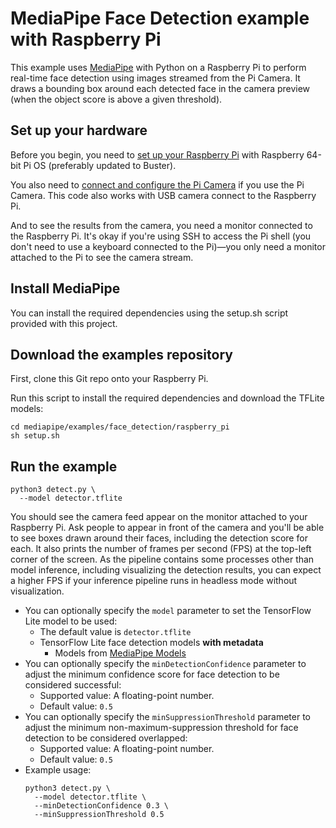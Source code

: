 # MediaPipe Face Detection example with Raspberry Pi

This example uses [MediaPipe](https://github.com/google/mediapipe) with Python on
a Raspberry Pi to perform real-time face detection using images streamed from
the Pi Camera. It draws a bounding box around each detected face in the camera
preview (when the object score is above a given threshold).

## Set up your hardware

Before you begin, you need to
[set up your Raspberry Pi](https://projects.raspberrypi.org/en/projects/raspberry-pi-setting-up)
with Raspberry 64-bit Pi OS (preferably updated to Buster).

You also need to [connect and configure the Pi Camera](
https://www.raspberrypi.org/documentation/configuration/camera.md) if you use
the Pi Camera. This code also works with USB camera connect to the Raspberry Pi.

And to see the results from the camera, you need a monitor connected
to the Raspberry Pi. It's okay if you're using SSH to access the Pi shell
(you don't need to use a keyboard connected to the Pi)—you only need a monitor
attached to the Pi to see the camera stream.

## Install MediaPipe

You can install the required dependencies using the setup.sh script provided with this project.

## Download the examples repository

First, clone this Git repo onto your Raspberry Pi.

Run this script to install the required dependencies and download the TFLite models:

```
cd mediapipe/examples/face_detection/raspberry_pi
sh setup.sh
```

## Run the example

```
python3 detect.py \
  --model detector.tflite
```

You should see the camera feed appear on the monitor attached to your Raspberry
Pi. Ask people to appear in front of the camera and you'll be able to see boxes 
drawn around their faces, including the detection score for each. It also prints 
the number of frames per second (FPS) at the top-left corner of the screen. 
As the pipeline contains some processes other than model inference, including 
visualizing the detection results, you can expect a higher FPS if your inference
pipeline runs in headless mode without visualization.

*   You can optionally specify the `model` parameter to set the TensorFlow Lite
    model to be used:
    *   The default value is `detector.tflite`
    *   TensorFlow Lite face detection models **with metadata**  
        * Models from [MediaPipe Models](https://developers.google.com/mediapipe/solutions/vision/face_detector/index#models)
*   You can optionally specify the `minDetectionConfidence` parameter to adjust the
    minimum confidence score for face detection to be considered successful:
    *   Supported value: A floating-point number.
    *   Default value: `0.5`
*   You can optionally specify the `minSuppressionThreshold` parameter to adjust the
    minimum non-maximum-suppression threshold for face detection to be considered overlapped:
    *   Supported value: A floating-point number.
    *   Default value: `0.5`
*   Example usage:
    ```
    python3 detect.py \
      --model detector.tflite \
      --minDetectionConfidence 0.3 \
      --minSuppressionThreshold 0.5
    ```
